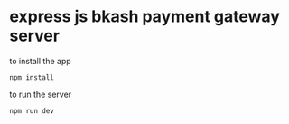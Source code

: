 # express js bkash payment gateway server

to install the app 
```
npm install
```

to run the server
```
npm run dev
```